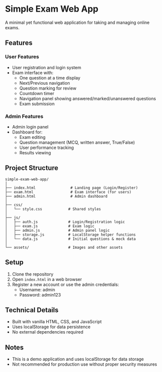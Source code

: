 # Simple Exam Web App

A minimal yet functional web application for taking and managing online exams.

## Features

### User Features
- User registration and login system
- Exam interface with:
  - One question at a time display
  - Next/Previous navigation
  - Question marking for review
  - Countdown timer
  - Navigation panel showing answered/marked/unanswered questions
  - Exam submission

### Admin Features
- Admin login panel
- Dashboard for:
  - Exam editing
  - Question management (MCQ, written answer, True/False)
  - User performance tracking
  - Results viewing

## Project Structure
```
simple-exam-web-app/
│
├── index.html                # Landing page (Login/Register)
├── exam.html                 # Exam interface (for users)
├── admin.html                # Admin dashboard
│
├── css/
│   └── style.css            # Shared styles
│
├── js/
│   ├── auth.js              # Login/Registration logic
│   ├── exam.js              # Exam logic
│   ├── admin.js             # Admin panel logic
│   ├── storage.js           # LocalStorage helper functions
│   └── data.js              # Initial questions & mock data
│
└── assets/                  # Images and other assets
```

## Setup
1. Clone the repository
2. Open `index.html` in a web browser
3. Register a new account or use the admin credentials:
   - Username: admin
   - Password: admin123

## Technical Details
- Built with vanilla HTML, CSS, and JavaScript
- Uses localStorage for data persistence
- No external dependencies required

## Notes
- This is a demo application and uses localStorage for data storage
- Not recommended for production use without proper security measures
